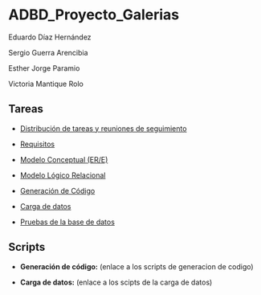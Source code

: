 # ADBD_Proyecto_Galerias

Eduardo Díaz Hernández

Sergio Guerra Arencibia

Esther Jorge Paramio

Victoria Mantique Rolo

## Tareas

- [Distribución de tareas y reuniones de seguimiento](Documentación/Tareas_y_reuniones.pdf)

- [Requisitos](Documentación/Requisitos_Galerias.pdf)

- [Modelo Conceptual (ER/E)](Documentación/ModeloER_Galerias.pdf)

- [Modelo Lógico Relacional](Documentación/ModeloRelacional_Galerias.pdf)

- [Generación de Código](Documentación/GeneracionCodigo_Galerias.pdf)

- [Carga de datos](Documentación/CargaDatos_Galerias.pdf)

- [Pruebas de la base de datos](Documentación/Pruebas_Galerias.pdf)

## Scripts

- **Generación de código:** (enlace a los scripts de generacion de codigo)

- **Carga de datos:** (enlace a los scipts de la carga de datos)
